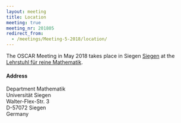 ```yaml
---
layout: meeting
title: Location
meeting: true
meeting_nr: 201805
redirect_from:
  - /meetings/Meeting-5-2018/location/
---
```


The OSCAR Meeting in May 2018 takes place in Siegen
[Siegen](http://www.siegen.de/) at the
[Lehrstuhl für reine Mathematik](https://www.uni-siegen.de/fb6/rmi/?lang=de).

<h4>Address</h4>
Department Mathematik <br/>
Universität Siegen <br/>
Walter-Flex-Str. 3 <br/>
D-57072 Siegen <br/>
Germany <br/>
